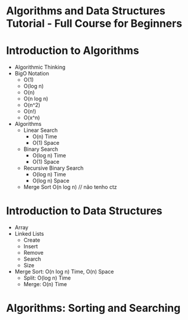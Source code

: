 # Algorithms and Data Structures Tutorial - Full Course for Beginners

# Introduction to Algorithms

- Algorithmic Thinking
- BigO Notation
  - O(1)
  - O(log n)
  - O(n)
  - O(n log n)
  - O(n^2)
  - O(n!)
  - O(x^n)
- Algorithms
  - Linear Search
    - O(n) Time
    - O(1) Space
  - Binary Search
    - O(log n) Time
    - O(1) Space
  - Recursive Binary Search
    - O(log n) Time
    - O(log n) Space
  - Merge Sort O(n log n) // não tenho ctz

# Introduction to Data Structures

- Array
- Linked Lists
  - Create
  - Insert
  - Remove
  - Search
  - Size
- Merge Sort: O(n log n) Time, O(n) Space
    - Split: O(log n) Time
    - Merge: O(n) Time

# Algorithms: Sorting and Searching
